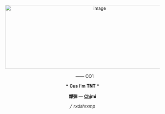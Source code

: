 <div align="center">

<img width="600" height="208" alt="image" src="https://github.com/user-attachments/assets/8efa5914-4ed4-4fa3-a8d1-4a5efcea5ce0" />

　―― OO1

❝ 𝐂𝐮𝐬 𝐈'𝐦 __𝐓𝐍𝐓__ ❞

**爆弾**  ― <ins>**Chi</ins>mi**

╱ *rxdshrxmp*
